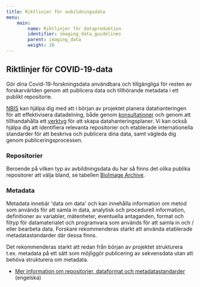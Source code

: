 ```yaml
---
title: Riktlinjer för avbildningsdata
menu:
    main:
        name: Riktlinjer för dataproduktion
        identifier: imaging_data_guidelines
        parent: imaging_data
        weight: 20
---
```


## Riktlinjer för COVID-19-data
Gör dina Covid-19-forskningsdata användbara och tillgängliga för resten av forskarvärlden genom att publicera data och tillhörande metadata i ett publikt repositorie.
 
[NBIS](http://www.nbis.se/) kan hjälpa dig med att i början av projektet planera datahanteringen för att effektivisera datadelning, både genom [konsultationer](https://nbis.se/support/supportform/index.php?form=consultation) och genom att tillhandahålla ett [verktyg](https://dsw.scilifelab.se/) för att skapa datahanteringsplaner. Vi kan också hjälpa dig att identifiera relevanta repositorier och etablerade internationella standarder för att beskriva och publicera dina data, samt vägleda dig genom publiceringsprocessen.
 
### Repositorier
Beroende på vilken typ av avbildningsdata du har så finns det olika publika repositorer att välja bland, se tabellen [BioImage Archive](https://www.ebi.ac.uk/bioimage-archive/).
 
### Metadata
Metadata innebär 'data om data' och kan innehålla information om metod som används för att samla in data, analytisk och procedurell information, definitioner av variabler, mätenheter, eventuella antaganden, format och filtyp för datamaterialet och programvara som används för att samla in och / eller bearbeta data. Forskare rekommenderas starkt att använda etablerade metadatastandarder där dessa finns. 

<!--- Suggestions of specifik metadata standards --->

Det rekommenderas starkt att redan från början av projektet strukturera t.ex. metadata på ett sätt som möjliggör publicering av sekvensdata utan att behöva strukturera om metadata.
 
* [Mer information om repositorier, dataformat och metadatastandarder](https://scilifelab-data-guidelines.readthedocs.io/en/latest/docs/covid-19/index.html#guidelines-about-repositories-data-formats-and-metadata-standards) (engelska)